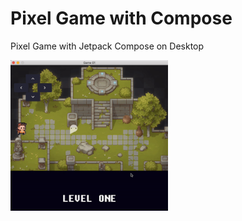 # Pixel Game with Compose
Pixel Game with Jetpack Compose on Desktop 
<p><img src="./photos/game.gif" width="50%"></p>
